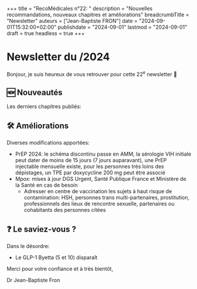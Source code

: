 +++
title = "RecoMédicales n°22: "
description = "Nouvelles recommandations, nouveaux chapitres et améliorations"
breadcrumbTitle = "Newsletter"
auteurs = ["Jean-Baptiste FRON"]
date = "2024-09-01T15:32:00+02:00"
publishdate = "2024-09-01"
lastmod = "2024-09-01"
draft = true
headless = true
+++

# Newsletter du /2024

Bonjour, je suis heureux de vous retrouver pour cette 22<sup>e</sup> newsletter 📰

## 🆕 Nouveautés

Les derniers chapitres publiés:



## 🛠️ Améliorations

Diverses modifications apportées:

- PrEP 2024: le schéma discontinu passe en AMM, la sérologie VIH initiale peut dater de moins de 15 jours (7 jours auparavant), une PrEP injectable mensuelle existe, pour les personnes très loins des dépistages, un TPE par doxycycline 200 mg peut être associé
- Mpox: mises à jour DGS Urgent, Santé Publique France et Ministère de la Santé en cas de besoin
  - Adresser en centre de vaccination les sujets à haut risque de contamination: HSH, personnes trans multi-partenaires, prostitution, professionnels des lieux de rencontre sexuelle, partenaires ou cohabitants des personnes citées

## ❓ Le saviez-vous ?

Dans le désordre:

- Le GLP-1 Byetta (5 et 10) disparaît

Merci pour votre confiance et à très bientôt,

Dr Jean-Baptiste Fron
